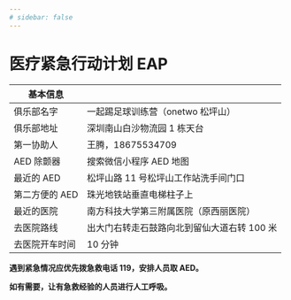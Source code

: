 ```yaml
---
# sidebar: false
---
```


# 医疗紧急行动计划 EAP

| 基本信息       |                                             |
| -------------- | ------------------------------------------- |
| 俱乐部名字     | 一起踢足球训练营（onetwo 松坪山）           |
| 俱乐部地址     | 深圳南山白沙物流园 1 栋天台                 |
| 第一协助人     | 王腾，18675534709                           |
| AED 除颤器     | 搜索微信小程序 AED 地图                     |
| 最近的 AED     | 松坪山路 11 号松坪山工作站洗手间门口        |
| 第二方便的 AED | 珠光地铁站垂直电梯柱子上                    |
| 最近的医院     | 南方科技大学第三附属医院（原西丽医院）      |
| 去医院路线     | 出大门右转走石鼓路向北到留仙大道右转 100 米 |
| 去医院开车时间 | 10 分钟                                     |

**遇到紧急情况应优先拨急救电话 119，安排人员取 AED。**

**如有需要，让有急救经验的人员进行人工呼吸。**
